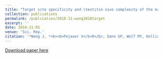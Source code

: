```yaml
---
title: "Target site specificity and \textitin vivo complexity of the mammalian arginylome"
collection: publications
permalink: /publication/2018-11-wang2018target
excerpt: ''
date: 2018-11-01
venue: 'Sci. Rep.'
citation: '*Wang J, *<b><b>Pejaver V</b>R</b>, Dann GP, Wolf MY, Kellis M, Huang Y, Garcia BA, Radivojac P, Kashina A (2018) Target site specificity and \textitin vivo complexity of the mammalian arginylome. <i>Sci. Rep.</i> 8(1) 16177.'
---
```

[Download paper here](http://vpejaver.github.io/files/2018-11-wang2018target.pdf)

